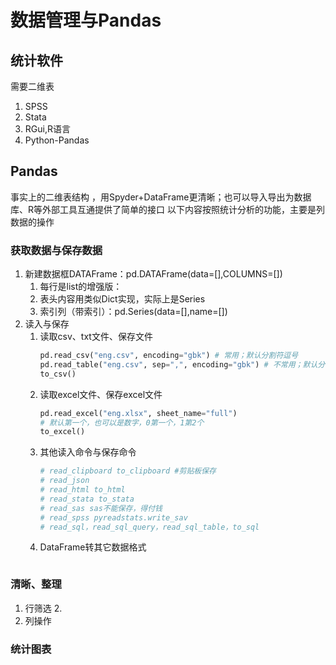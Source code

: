 # 数据管理与Pandas
## 统计软件
需要二维表
1. SPSS
2. Stata
3. RGui,R语言
4. Python-Pandas
## Pandas
事实上的二维表结构 ，用Spyder+DataFrame更清晰；也可以导入导出为数据库、R等外部工具互通提供了简单的接口
以下内容按照统计分析的功能，主要是列数据的操作
### 获取数据与保存数据
1. 新建数据框DATAFrame：pd.DATAFrame(data=[],COLUMNS=[])
   1. 每行是list的增强版：
   2. 表头内容用类似Dict实现，实际上是Series
   3. 索引列（带索引）：pd.Series(data=[],name=[])
2. 读入与保存
   1. 读取csv、txt文件、保存文件
         ```PYTHON
         pd.read_csv("eng.csv", encoding="gbk") # 常用；默认分割符逗号
         pd.read_table("eng.csv", sep=",", encoding="gbk") # 不常用；默认分隔符是制表符/t，可以seq设置,
         to_csv()
      ```
   2. 读取excel文件、保存excel文件
         ```PYTHON
         pd.read_excel("eng.xlsx", sheet_name="full")
         # 默认第一个，也可以是数字，0第一个，1第2个
         to_excel()
         ```
   3. 其他读入命令与保存命令
         ```PYTHON
         # read_clipboard to_clipboard #剪贴板保存
         # read_json
         # read_html to_html
         # read_stata to_stata
         # read_sas sas不能保存，得付钱
         # read_spss pyreadstats.write_sav
         # read_sql，read_sql_query，read_sql_table，to_sql
         ```
   4. DataFrame转其它数据格式
         ```PYTHON
         ```
### 清晰、整理
1. 行筛选
   2. 
2. 列操作
### 统计图表
